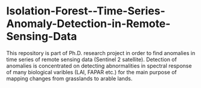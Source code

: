 # Isolation-Forest--Time-Series-Anomaly-Detection-in-Remote-Sensing-Data

This repository is part of Ph.D. research project in order to find anomalies in time series of remote sensing data (Sentinel 2 satellite).
Detection of anomalies is concentrated on detecting abnormalities in spectral response of many biological varibles (LAI, FAPAR etc.)
for the main purpose of mapping changes from grasslands to arable lands. 
